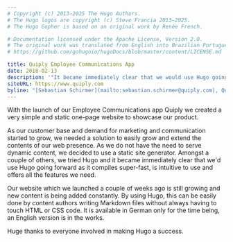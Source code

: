 ```yaml
---
# Copyright (c) 2013–2025 The Hugo Authors.
# The Hugo logos are copyright (c) Steve Francia 2013–2025.
# The Hugo Gopher is based on an original work by Renée French.

# Documentation licensed under the Apache License, Version 2.0.
# The original work was translated from English into Brazilian Portuguese.
# https://github.com/gohugoio/hugoDocs/blob/master/content/LICENSE.md

title: Quiply Employee Communications App
date: 2018-02-13
description: '"It became immediately clear that we would use Hugo going forward as it compiles super-fast, is intuitive to use, and offers all the features we need."'
siteURL: https://www.quiply.com
byline: "[Sebastian Schirmer](mailto:sebastian.schirmer@quiply.com), Quiply Co-Founder"
---
```


With the launch of our Employee Communications app Quiply we created a very simple and static one-page website to showcase our product.

As our customer base and demand for marketing and communication started to grow, we needed a solution to easily grow and extend the contents of our web presence. As we do not have the need to serve dynamic content, we decided to use a static site generator. Amongst a couple of others, we tried Hugo and it became immediately clear that we'd use Hugo going forward as it compiles super-fast, is intuitive to use and offers all the features we need.

Our website which we launched a couple of weeks ago is still growing and new content is being added constantly. By using Hugo, this can be easily done by content authors writing Markdown files without always having to touch HTML or CSS code. It is available in German only for the time being, an English version is in the works.

Huge thanks to everyone involved in making Hugo a success.
